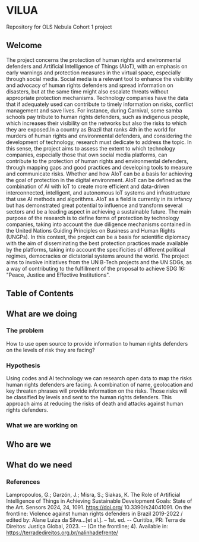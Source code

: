 # VILUA
Repository for OLS Nebula Cohort 1 project

## Welcome
The project concerns the protection of human rights and environmental defenders and Artificial Intelligence of Things (AIoT), with an emphasis on early warnings and protection measures in the virtual space, especially through social media. Social media is a relevant tool to enhance the visibility and advocacy of human rights defenders and spread information on disasters, but at the same time might also escalate threats without appropriate protection mechanisms. Technology companies have the data that if adequately used can contribute to timely information on risks, conflict management and save lives. For instance, during Carnival, some samba schools pay tribute to human rights defenders, such as indigenous people, which increases their visibility on the networks but also the risks to which they are exposed.In a country as Brazil that ranks 4th in the world for murders of human rights and environmental defenders, and considering the development of technology, research must dedicate to address the topic.
In this sense, the project aims to assess the extent to which technology companies, especially those that own social media platforms, can contribute to the protection of human rights and environmental defenders, through mapping gaps and  good practices and developing tools to measure and communicate risks. Whether and how AIoT can be a basis for achieving the goal of protection in the digital environment.
AIoT can be defined as the combination of AI with IoT to create more efficient and data-driven interconnected, intelligent, and autonomous IoT systems and infrastructure that use AI methods and algorithms.
AIoT as a field is currently in its infancy but has demonstrated great potential to influence and
transform several sectors and be a leading aspect in achieving a sustainable future.
The main purpose of the research is to define forms of protection by technology companies, taking into account the due diligence mechanisms contained in the United Nations Guiding Principles on Business and Human Rights (UNGPs).
In this context, the project can be a basis for scientific diplomacy with the aim of disseminating the best protection practices made available by the platforms, taking into account the specificities of different political regimes, democracies or dictatorial systems around the world.
The project aims to involve initiatives from the UN B-Tech projects and the UN SDGs, as a way of contributing to the fulfillment of the proposal to achieve SDG 16: "Peace, Justice and Effective Institutions".


## Table of Contents 

## What are we doing 

### The problem 
How to use open source to provide information to human rights  defenders on the levels of risk they are facing?

### Hypothesis
Using codes and AI technology we can research open data to map the risks human rights defenders are facing. A combination of name, geolocation and key threaten phrases will provide information on the risks. Those risks will be  classified by levels and sent to the human rights defenders.  This approach aims at reducing the risks of death and attacks against human rights defenders.

### What we are working on 

## Who are we 

## What do we need

### References
Lampropoulos, G.; Garzón, J.; Misra, S.; Siakas, K. The Role of Artificial Intelligence of Things in Achieving Sustainable Development Goals: State of the Art. Sensors 2024, 24, 1091. https://doi.org/ 10.3390/s24041091. 
On the frontline: Violence against human rights defenders in Brazil 2019-2022 / edited by: Alane Luiza da Silva...[et al.]. – 1st. ed. -- Curitiba, PR: Terra de Direitos: Justiça Global, 2023. --
(On the frontline; 4). Available in:  https://terradedireitos.org.br/nalinhadefrente/

 
